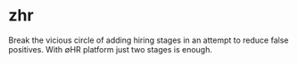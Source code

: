 # zhr
Break the vicious circle of adding hiring stages in an attempt to reduce false positives. With ∅HR platform just two stages is enough.
